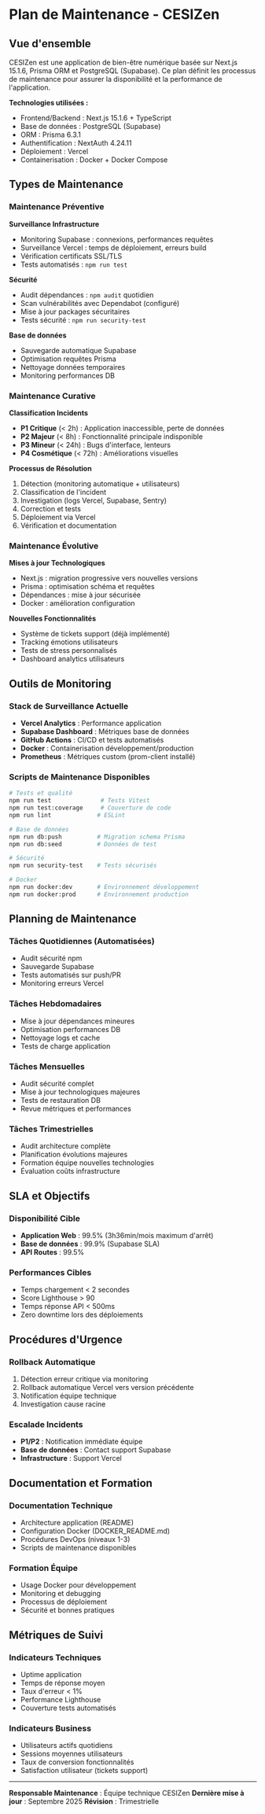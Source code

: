 # Plan de Maintenance - CESIZen

## Vue d'ensemble

CESIZen est une application de bien-être numérique basée sur Next.js 15.1.6, Prisma ORM et PostgreSQL (Supabase). Ce plan définit les processus de maintenance pour assurer la disponibilité et la performance de l'application.

**Technologies utilisées :**
- Frontend/Backend : Next.js 15.1.6 + TypeScript
- Base de données : PostgreSQL (Supabase)
- ORM : Prisma 6.3.1
- Authentification : NextAuth 4.24.11
- Déploiement : Vercel
- Containerisation : Docker + Docker Compose

## Types de Maintenance

### Maintenance Préventive

**Surveillance Infrastructure**
- Monitoring Supabase : connexions, performances requêtes
- Surveillance Vercel : temps de déploiement, erreurs build
- Vérification certificats SSL/TLS
- Tests automatisés : `npm run test`

**Sécurité**
- Audit dépendances : `npm audit` quotidien
- Scan vulnérabilités avec Dependabot (configuré)
- Mise à jour packages sécuritaires
- Tests sécurité : `npm run security-test`

**Base de données**
- Sauvegarde automatique Supabase
- Optimisation requêtes Prisma
- Nettoyage données temporaires
- Monitoring performances DB

### Maintenance Curative

**Classification Incidents**
- **P1 Critique** (< 2h) : Application inaccessible, perte de données
- **P2 Majeur** (< 8h) : Fonctionnalité principale indisponible
- **P3 Mineur** (< 24h) : Bugs d'interface, lenteurs
- **P4 Cosmétique** (< 72h) : Améliorations visuelles

**Processus de Résolution**
1. Détection (monitoring automatique + utilisateurs)
2. Classification de l'incident
3. Investigation (logs Vercel, Supabase, Sentry)
4. Correction et tests
5. Déploiement via Vercel
6. Vérification et documentation

### Maintenance Évolutive

**Mises à jour Technologiques**
- Next.js : migration progressive vers nouvelles versions
- Prisma : optimisation schéma et requêtes
- Dépendances : mise à jour sécurisée
- Docker : amélioration configuration

**Nouvelles Fonctionnalités**
- Système de tickets support (déjà implémenté)
- Tracking émotions utilisateurs
- Tests de stress personnalisés
- Dashboard analytics utilisateurs

## Outils de Monitoring

### Stack de Surveillance Actuelle
- **Vercel Analytics** : Performance application
- **Supabase Dashboard** : Métriques base de données  
- **GitHub Actions** : CI/CD et tests automatisés
- **Docker** : Containerisation développement/production
- **Prometheus** : Métriques custom (prom-client installé)

### Scripts de Maintenance Disponibles
```bash
# Tests et qualité
npm run test              # Tests Vitest
npm run test:coverage     # Couverture de code
npm run lint             # ESLint

# Base de données
npm run db:push          # Migration schema Prisma
npm run db:seed          # Données de test

# Sécurité  
npm run security-test    # Tests sécurisés

# Docker
npm run docker:dev       # Environnement développement
npm run docker:prod      # Environnement production
```

## Planning de Maintenance

### Tâches Quotidiennes (Automatisées)
- Audit sécurité npm
- Sauvegarde Supabase
- Tests automatisés sur push/PR
- Monitoring erreurs Vercel

### Tâches Hebdomadaires
- Mise à jour dépendances mineures
- Optimisation performances DB
- Nettoyage logs et cache
- Tests de charge application

### Tâches Mensuelles
- Audit sécurité complet
- Mise à jour technologiques majeures
- Tests de restauration DB
- Revue métriques et performances

### Tâches Trimestrielles
- Audit architecture complète
- Planification évolutions majeures
- Formation équipe nouvelles technologies
- Évaluation coûts infrastructure

## SLA et Objectifs

### Disponibilité Cible
- **Application Web** : 99.5% (3h36min/mois maximum d'arrêt)
- **Base de données** : 99.9% (Supabase SLA)
- **API Routes** : 99.5%

### Performances Cibles
- Temps chargement < 2 secondes
- Score Lighthouse > 90
- Temps réponse API < 500ms
- Zero downtime lors des déploiements

## Procédures d'Urgence

### Rollback Automatique
1. Détection erreur critique via monitoring
2. Rollback automatique Vercel vers version précédente
3. Notification équipe technique
4. Investigation cause racine

### Escalade Incidents
- **P1/P2** : Notification immédiate équipe
- **Base de données** : Contact support Supabase
- **Infrastructure** : Support Vercel

## Documentation et Formation

### Documentation Technique
- Architecture application (README)
- Configuration Docker (DOCKER_README.md)
- Procédures DevOps (niveaux 1-3)
- Scripts de maintenance disponibles

### Formation Équipe
- Usage Docker pour développement
- Monitoring et debugging
- Processus de déploiement
- Sécurité et bonnes pratiques

## Métriques de Suivi

### Indicateurs Techniques
- Uptime application
- Temps de réponse moyen
- Taux d'erreur < 1%
- Performance Lighthouse
- Couverture tests automatisés

### Indicateurs Business  
- Utilisateurs actifs quotidiens
- Sessions moyennes utilisateurs
- Taux de conversion fonctionnalités
- Satisfaction utilisateur (tickets support)

---

**Responsable Maintenance** : Équipe technique CESIZen
**Dernière mise à jour** : Septembre 2025
**Révision** : Trimestrielle
